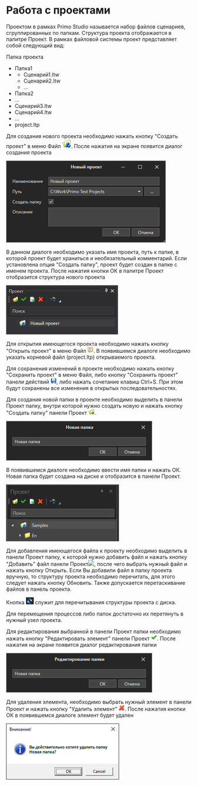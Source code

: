 # Работа с проектами

Проектом в рамках Primo Studio называется набор файлов сценариев, сгруппированных по папкам. Структура проекта отображается в палитре Проект. В рамках файловой системы проект представляет собой следующий вид:

Папка проекта

* Папка1
*
  * Сценарий1.ltw
  * Сценарий2.ltw
  * …
* Папка2
* …
* Сценарий3.ltw
* Сценарий4.ltw
* …
* project.ltp

Для создания нового проекта необходимо нажать кнопку "Создать проект" в меню Файл ![](<../../.gitbook/assets/0 (169).png>). После нажатия на экране появится диалог создания проекта

![](<../../.gitbook/assets/image (651).png>)

В данном диалоге необходимо указать имя проекта, путь к папке, в которой проект будет храниться и необязательный комментарий. Если установлена опция "Создать папку", проект будет создан в папке с именем проекта. После нажатия кнопки ОК в палитре Проект отобразится структура нового проекта

![](<../../.gitbook/assets/Picture1 (1).png>)

Для открытия имеющегося проекта необходимо нажать кнопку "Открыть проект" в меню Файл ![](<../../.gitbook/assets/3 (11).png>). В появившемся диалоге необходимо указать корневой файл (project.ltp) открываемого проекта.

Для сохранения изменений в проекте необходимо нажать кнопку "Сохранить проект" в меню Файл, либо кнопку "Сохранить проект" панели действий ![](<../../.gitbook/assets/4 (2).png>), либо нажать сочетание клавиш Ctrl+S. При этом будут сохранены все изменения в открытых последовательностях.

Для создания новой папки в проекте необходимо выделить в панели Проект папку, внутри которой нужно создать новую и нажать кнопку "Создать папку" панели Проект ![](<../../.gitbook/assets/5 (7).png>).

![](<../../.gitbook/assets/6 (6).png>)

В появившемся диалоге необходимо ввести имя папки и нажать ОК. Новая папка будет создана на диске и отобразится в панели Проект.

![](<../../.gitbook/assets/image (720).png>)

Для добавления имеющегося файла к проекту необходимо выделить в панели Проект папку, к которой нужно добавить файл и нажать кнопку "Добавить" файл панели Проект![](../../.gitbook/assets/File\_Add.png), после чего выбрать нужный файл и нажать кнопку Открыть. Если Вы добавили файл в папку проекта вручную, то структуру проекта необходимо перечитать, для этого следует нажать кнопку Обновить. Также допускается перетаскивание файлов в панель проекта.

Кнопка ![](<../../.gitbook/assets/image (580).png>) служит для перечитывания структуры проекта с диска.

Для перемещения процессов либо папок достаточно их перетянуть в нужный узел проекта.

Для редактирования выбранной в панели Проект папки необходимо нажать кнопку "Редактировать элемент" панели Проект ![](<../../.gitbook/assets/4 (1) (1) (2) (1) (1).png>). После нажатия на экране появится диалог редактирования папки

![](<../../.gitbook/assets/9 (3).png>)

Для удаления элемента, необходимо выбрать нужный элемент в панели Проект и нажать кнопку "Удалить элемент" ![](<../../.gitbook/assets/10 (2) (1) (2) (1) (1) (4).png>). После нажатия кнопки ОК в появившемся диалоге элемент будет удален

![](../../.gitbook/assets/11.png)

